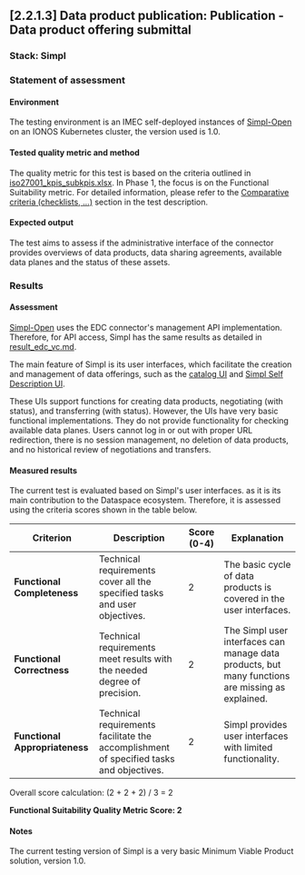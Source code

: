 ## [2.2.1.3] Data product publication: Publication - Data product offering submittal
### Stack: Simpl

### Statement of assessment
#### Environment

The testing environment is an IMEC self-deployed instances of [Simpl-Open](https://code.europa.eu/simpl/simpl-open) on
an IONOS Kubernetes cluster, the version used is 1.0.

#### Tested quality metric and method

The quality metric for this test is based on the criteria outlined in [iso27001_kpis_subkpis.xlsx](../../../../../design_decisions/background_info/iso27001_kpis_subkpis.xlsx). In Phase 1,
the focus is on the Functional Suitability metric. For detailed information, please refer to the [Comparative criteria (checklists, ...)](./test.md#comparative-criteria-checklists-) section in the test description.

#### Expected output
The test aims to assess if the administrative interface of the connector provides overviews of data products, data sharing agreements, available data planes and the status of these assets.

### Results
#### Assessment
[Simpl-Open](https://code.europa.eu/simpl/simpl-open) uses the EDC connector's management API implementation. Therefore, for API access, Simpl has the same results as detailed in [result_edc_vc.md](result_edc_vc.md).

The main feature of Simpl is its user interfaces, which facilitate the creation and management of data offerings, such as the [catalog UI](https://code.europa.eu/simpl/simpl-open/development/gaia-x-edc/simpl-catalogue-client) and [Simpl Self Description UI](https://code.europa.eu/simpl/simpl-open/development/gaia-x-edc/simpl-sd-ui).

These UIs support functions for creating data products, negotiating (with status), and transferring (with status). However, the UIs have very basic functional implementations. They do not provide functionality for checking available data planes. Users cannot log in or out with proper URL redirection, there is no session management, no deletion of data products, and no historical review of negotiations and transfers.

#### Measured results
The current test is evaluated based on Simpl's user interfaces. as it is its main contribution to the Dataspace ecosystem. Therefore, it is assessed using the criteria scores shown in the table below.

| **Criterion**                | **Description**                                                                                     | **Score (0-4)** | **Explanation**                                                                                  |
|------------------------------|-----------------------------------------------------------------------------------------------------|-----------------|--------------------------------------------------------------------------------------------------|
| **Functional Completeness**   | Technical requirements cover all the specified tasks and user objectives.                          | 2               | The basic cycle of data products is covered in the user interfaces.                              |
| **Functional Correctness**    | Technical requirements meet results with the needed degree of precision.                           | 2               | The Simpl user interfaces can manage data products, but many functions are missing as explained. |
| **Functional Appropriateness**| Technical requirements facilitate the accomplishment of specified tasks and objectives.            | 2               | Simpl provides user interfaces with limited functionality.                                       |

Overall score calculation: (2 + 2 + 2) / 3 = 2

**Functional Suitability Quality Metric Score: 2**


#### Notes
The current testing version of Simpl is a very basic Minimum Viable Product solution, version 1.0.   